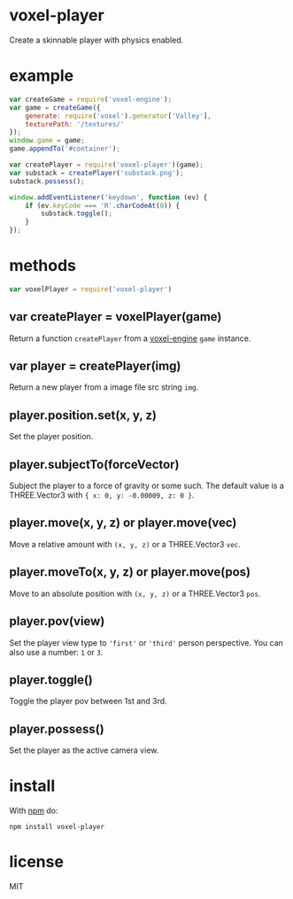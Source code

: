 # voxel-player

Create a skinnable player with physics enabled.

# example

``` js
var createGame = require('voxel-engine');
var game = createGame({
    generate: require('voxel').generator['Valley'],
    texturePath: '/textures/'
});
window.game = game;
game.appendTo('#container');

var createPlayer = require('voxel-player')(game);
var substack = createPlayer('substack.png');
substack.possess();

window.addEventListener('keydown', function (ev) {
    if (ev.keyCode === 'R'.charCodeAt(0)) {
        substack.toggle();
    }
});
```

# methods

``` js
var voxelPlayer = require('voxel-player')
```

## var createPlayer = voxelPlayer(game)

Return a function `createPlayer` from a
[voxel-engine](https://github.com/maxogden/voxel-engine) `game` instance.

## var player = createPlayer(img)

Return a new player from a image file src string `img`.

## player.position.set(x, y, z)

Set the player position.

## player.subjectTo(forceVector)

Subject the player to a force of gravity or some such. The default value is
a THREE.Vector3 with `{ x: 0, y: -0.00009, z: 0 }`.

## player.move(x, y, z) or player.move(vec)

Move a relative amount with `(x, y, z)` or a THREE.Vector3 `vec`.

## player.moveTo(x, y, z) or player.move(pos)

Move to an absolute position with `(x, y, z)` or a THREE.Vector3 `pos`.

## player.pov(view)

Set the player view type to `'first'` or `'third'` person perspective. You can
also use a number: `1` or `3`.

## player.toggle()

Toggle the player pov between 1st and 3rd.

## player.possess()

Set the player as the active camera view.

# install

With [npm](https://npmjs.org) do:

```
npm install voxel-player
```

# license

MIT
